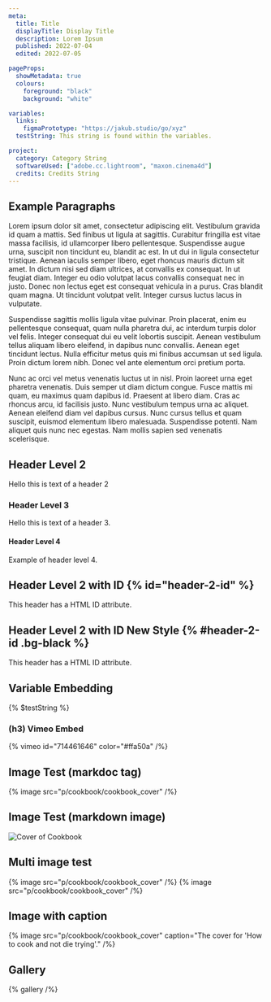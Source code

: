 ```yaml
---
meta:
  title: Title
  displayTitle: Display Title
  description: Lorem Ipsum
  published: 2022-07-04
  edited: 2022-07-05

pageProps:
  showMetadata: true
  colours:
    foreground: "black"
    background: "white"

variables:
  links:
    figmaPrototype: "https://jakub.studio/go/xyz"
  testString: This string is found within the variables.

project:
  category: Category String
  softwareUsed: ["adobe.cc.lightroom", "maxon.cinema4d"]
  credits: Credits String
---
```


## Example Paragraphs

<!-- spell-checker:disable -->

Lorem ipsum dolor sit amet, consectetur adipiscing elit. Vestibulum gravida id quam a mattis. Sed finibus ut ligula at sagittis. Curabitur fringilla est vitae massa facilisis, id ullamcorper libero pellentesque. Suspendisse augue urna, suscipit non tincidunt eu, blandit ac est. In ut dui in ligula consectetur tristique. Aenean iaculis semper libero, eget rhoncus mauris dictum sit amet. In dictum nisi sed diam ultrices, at convallis ex consequat. In ut feugiat diam. Integer eu odio volutpat lacus convallis consequat nec in justo. Donec non lectus eget est consequat vehicula in a purus. Cras blandit quam magna. Ut tincidunt volutpat velit. Integer cursus luctus lacus in vulputate.

Suspendisse sagittis mollis ligula vitae pulvinar. Proin placerat, enim eu pellentesque consequat, quam nulla pharetra dui, ac interdum turpis dolor vel felis. Integer consequat dui eu velit lobortis suscipit. Aenean vestibulum tellus aliquam libero eleifend, in dapibus nunc convallis. Aenean eget tincidunt lectus. Nulla efficitur metus quis mi finibus accumsan ut sed ligula. Proin dictum lorem nibh. Donec vel ante elementum orci pretium porta.

Nunc ac orci vel metus venenatis luctus ut in nisl. Proin laoreet urna eget pharetra venenatis. Duis semper ut diam dictum congue. Fusce mattis mi quam, eu maximus quam dapibus id. Praesent at libero diam. Cras ac rhoncus arcu, id facilisis justo. Nunc vestibulum tempus urna ac aliquet. Aenean eleifend diam vel dapibus cursus. Nunc cursus tellus et quam suscipit, euismod elementum libero malesuada. Suspendisse potenti. Nam aliquet quis nunc nec egestas. Nam mollis sapien sed venenatis scelerisque.

<!-- spell-checker:enable -->

## Header Level 2

Hello this is text of a header 2

### Header Level 3

Hello this is text of a header 3.

#### Header Level 4

Example of header level 4.

## Header Level 2 with ID {% id="header-2-id" %}

This header has a HTML ID attribute.

## Header Level 2 with ID New Style {% #header-2-id .bg-black %}

This header has a HTML ID attribute.

## Variable Embedding

{% $testString %}

### (h3) Vimeo Embed

{% vimeo id="714461646" color="#ffa50a" /%}

<!-- ### (h3) Figma Embed
{% figma url="https://www.figma.com/file/ADbpaUBjZcJkeBZWP1NmUu/Figma-CV?node-id=16%3A5&hide-ui=1" /%}

{% figma url="https://www.figma.com/proto/lRA7N3IpU0zIZaNb4hCfsZ/The-Spectrum-Clock?page-id=0%3A1&node-id=2%3A169&starting-point-node-id=2%3A47&scaling=scale-down" /%} -->

## Image Test (markdoc tag)

{% image src="p/cookbook/cookbook_cover" /%}

## Image Test (markdown image)

![Cover of Cookbook](p/cookbook/cookbook_cover)

## Multi image test

{% image src="p/cookbook/cookbook_cover" /%}
{% image src="p/cookbook/cookbook_cover" /%}

## Image with caption

{% image src="p/cookbook/cookbook_cover" caption="The cover for 'How to cook and not die trying'." /%}

## Gallery

{% gallery /%}
